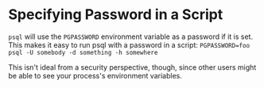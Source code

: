 # Specifying Password in a Script
`psql` will use the `PGPASSWORD` environment variable as a password if it is set. This makes it easy to run psql with a password in a script: `PGPASSWORD=foo psql -U somebody -d something -h somewhere`

This isn't ideal from a security perspective, though, since other users might be able to see your process's environment variables.
